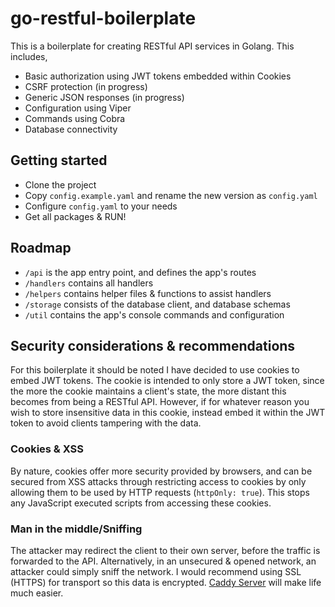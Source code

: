 # go-restful-boilerplate

This is a boilerplate for creating RESTful API services in Golang. This includes,

* Basic authorization using JWT tokens embedded within Cookies
* CSRF protection (in progress)
* Generic JSON responses (in progress)
* Configuration using Viper
* Commands using Cobra
* Database connectivity


## Getting started
* Clone the project
* Copy `config.example.yaml` and rename the new version as `config.yaml`
* Configure `config.yaml` to your needs
* Get all packages & RUN!

## Roadmap
* `/api` is the app entry point, and defines the app's routes
* `/handlers` contains all handlers
* `/helpers` contains helper files & functions to assist handlers
* `/storage` consists of the database client, and database schemas
* `/util` contains the app's console commands and configuration


## Security considerations & recommendations
For this boilerplate it should be noted I have decided to use cookies to embed JWT tokens. The cookie is intended to only store a JWT token, since the more the cookie maintains a client's state, the more distant this becomes from being a RESTful API. However, if for whatever reason you wish to store insensitive data in this cookie, instead embed it within the JWT token to avoid clients tampering with the data.

### Cookies & XSS
By nature, cookies offer more security provided by browsers, and can be secured from XSS attacks through restricting access to cookies by only allowing them to be used by HTTP requests (`httpOnly: true`). This stops any JavaScript executed scripts from accessing these cookies.

### Man in the middle/Sniffing
The attacker may redirect the client to their own server, before the traffic is forwarded to the API. Alternatively, in an unsecured & opened network, an attacker could simply sniff the network. I would recommend using SSL (HTTPS) for transport so this data is encrypted. [Caddy Server](https://caddyserver.com/) will make life much easier.
